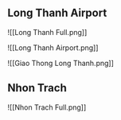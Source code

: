 
## Long Thanh Airport

![[Long Thanh Full.png]]

![[Long Thanh Airport.png]]

![[Giao Thong Long Thanh.png]]

## Nhon Trach

![[Nhon Trach Full.png]]